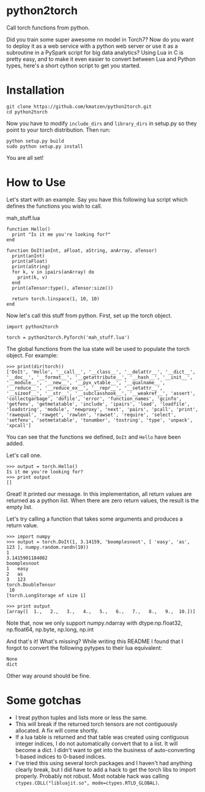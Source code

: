 # python2torch
Call torch functions from python.

Did you train some super awesome nn model in Torch7?  Now do you want to deploy it as a web service with a python web server or use it as a subroutine in a PySpark script for big data analytics?  Using Lua in C is pretty easy, and to make it even easier to convert between Lua and Python types, here's a short cython script to get you started.

# Installation
```
git clone https://github.com/kmatzen/python2torch.git
cd python2torch
```
Now you have to modify `include_dirs` and `library_dirs` in setup.py so they point to your torch distribution. Then run:
```
python setup.py build
sudo python setup.py install
```
You are all set!

# How to Use
Let's start with an example.  Say you have this following lua script which defines the functions you wish to call.

mah_stuff.lua
```
function Hello()
  print "Is it me you're looking for?"
end

function DoIt(anInt, aFloat, aString, anArray, aTensor)
  print(anInt)
  print(aFloat)
  print(aString)
  for k, v in ipairs(anArray) do
    print(k, v)
  end
  print(aTensor:type(), aTensor:size())
  
  return torch.linspace(1, 10, 10)
end
```

Now let's call this stuff from python.  First, set up the torch object.
```
import python2torch

torch = python2torch.PyTorch('mah_stuff.lua')
```

The global functions from the lua state will be used to populate the torch object.  For example:
```
>>> print(dir(torch))
['DoIt', 'Hello', '__call__', '__class__', '__delattr__', '__dict__', '__doc__', '__format__', '__getattribute__', '__hash__', '__init__', '__module__', '__new__', '__pyx_vtable__', '__qualname__', '__reduce__', '__reduce_ex__', '__repr__', '__setattr__', '__sizeof__', '__str__', '__subclasshook__', '__weakref__', 'assert', 'collectgarbage', 'dofile', 'error', 'function_names', 'gcinfo', 'getfenv', 'getmetatable', 'include', 'ipairs', 'load', 'loadfile', 'loadstring', 'module', 'newproxy', 'next', 'pairs', 'pcall', 'print', 'rawequal', 'rawget', 'rawlen', 'rawset', 'require', 'select', 'setfenv', 'setmetatable', 'tonumber', 'tostring', 'type', 'unpack', 'xpcall']
```
You can see that the functions we defined, ```DoIt``` and ```Hello``` have been added.

Let's call one.
```
>>> output = torch.Hello()
Is it me you're looking for?
>>> print output
[]
```
Great!  It printed our message.  In this implementation, all return values are returned as a python list.  When there are zero return values, the result is the empty list.

Let's try calling a function that takes some arguments and produces a return value.
```
>>> import numpy
>>> output = torch.DoIt(1, 3.14159, 'boomplesnoot', [ 'easy', 'as', 123 ], numpy.random.randn(10))
1
3.1415901184082
boomplesnoot
1	easy
2	as
3	123
torch.DoubleTensor
 10
[torch.LongStorage of size 1]

>>> print output
[array([  1.,   2.,   3.,   4.,   5.,   6.,   7.,   8.,   9.,  10.])]
```
Note that, now we only support numpy.ndarray with dtype:np.float32, np.float64, np.byte, np.long, np.int

And that's it!  What's missing?  While writing this README I found that I forgot to convert the following pytypes to their lua equivalent:
```
None
dict
```
Other way around should be fine.

# Some gotchas
- I treat python tuples and lists more or less the same.
- This will break if the returned torch tensors are not contiguously allocated.  A fix will come shortly.
- If a lua table is returned and that table was created using contiguous integer indices, I do not automatically convert that to a list.  It will become a dict.  I didn't want to get into the business of auto-converting 1-based indices to 0-based indices.
- I've tried this using several torch packages and I haven't had anything clearly break, but I did have to add a hack to get the torch libs to import properly.  Probably not robust.  Most notable hack was calling ```ctypes.CDLL("libluajit.so", mode=ctypes.RTLD_GLOBAL)```.
